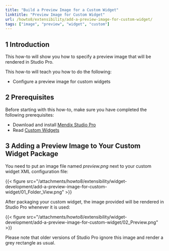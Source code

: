 ```yaml
---
title: "Build a Preview Image for a Custom Widget"
linktitle: "Preview Image for Custom Widget"
url: /howto8/extensibility/add-a-preview-image-for-custom-widget/
tags: ["image", "preview", "widget", "custom"]
---
```


## 1 Introduction

This how-to will show you how to specify a preview image that will be rendered in Studio Pro.

This how-to will teach you how to do the following:

* Configure a preview image for custom widgets

## 2 Prerequisites

Before starting with this how-to, make sure you have completed the following prerequisites:

* Download and install [Mendix Studio Pro](https://marketplace.mendix.com/link/studiopro/)
* Read [Custom Widgets](/howto8/extensibility/widget-development/)

## 3 Adding a Preview Image to Your Custom Widget Package

You need to put an image file named *preview.png* next to your custom widget XML configuration file:

{{< figure src="/attachments/howto8/extensibility/widget-development/add-a-preview-image-for-custom-widget/01_Folder_View.png" >}}

After packaging your custom widget, the image provided will be rendered in Studio Pro whenever it is used:

{{< figure src="/attachments/howto8/extensibility/widget-development/add-a-preview-image-for-custom-widget/02_Preview.png" >}}

Please note that older versions of Studio Pro ignore this image and render a grey rectangle as usual.

